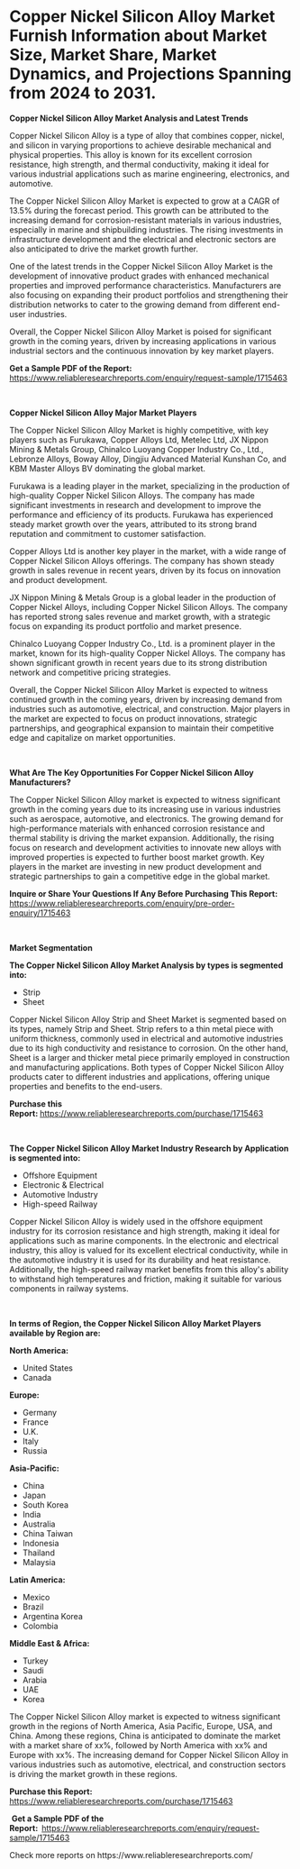 <p><h1>Copper Nickel Silicon Alloy Market Furnish Information about Market Size, Market Share, Market Dynamics, and Projections Spanning from 2024 to 2031.</h1></p><p><strong>Copper Nickel Silicon Alloy Market Analysis and Latest Trends</strong></p>
<p><p>Copper Nickel Silicon Alloy is a type of alloy that combines copper, nickel, and silicon in varying proportions to achieve desirable mechanical and physical properties. This alloy is known for its excellent corrosion resistance, high strength, and thermal conductivity, making it ideal for various industrial applications such as marine engineering, electronics, and automotive.</p><p>The Copper Nickel Silicon Alloy Market is expected to grow at a CAGR of 13.5% during the forecast period. This growth can be attributed to the increasing demand for corrosion-resistant materials in various industries, especially in marine and shipbuilding industries. The rising investments in infrastructure development and the electrical and electronic sectors are also anticipated to drive the market growth further.</p><p>One of the latest trends in the Copper Nickel Silicon Alloy Market is the development of innovative product grades with enhanced mechanical properties and improved performance characteristics. Manufacturers are also focusing on expanding their product portfolios and strengthening their distribution networks to cater to the growing demand from different end-user industries.</p><p>Overall, the Copper Nickel Silicon Alloy Market is poised for significant growth in the coming years, driven by increasing applications in various industrial sectors and the continuous innovation by key market players.</p></p>
<p><strong>Get a Sample PDF of the Report:&nbsp;</strong> <a href="https://www.reliableresearchreports.com/enquiry/request-sample/1715463">https://www.reliableresearchreports.com/enquiry/request-sample/1715463</a></p>
<p>&nbsp;</p>
<p><strong>Copper Nickel Silicon Alloy Major Market Players</strong></p>
<p><p>The Copper Nickel Silicon Alloy Market is highly competitive, with key players such as Furukawa, Copper Alloys Ltd, Metelec Ltd, JX Nippon Mining & Metals Group, Chinalco Luoyang Copper Industry Co., Ltd., Lebronze Alloys, Boway Alloy, Dingjiu Advanced Material Kunshan Co, and KBM Master Alloys BV dominating the global market.</p><p>Furukawa is a leading player in the market, specializing in the production of high-quality Copper Nickel Silicon Alloys. The company has made significant investments in research and development to improve the performance and efficiency of its products. Furukawa has experienced steady market growth over the years, attributed to its strong brand reputation and commitment to customer satisfaction.</p><p>Copper Alloys Ltd is another key player in the market, with a wide range of Copper Nickel Silicon Alloys offerings. The company has shown steady growth in sales revenue in recent years, driven by its focus on innovation and product development.</p><p>JX Nippon Mining & Metals Group is a global leader in the production of Copper Nickel Alloys, including Copper Nickel Silicon Alloys. The company has reported strong sales revenue and market growth, with a strategic focus on expanding its product portfolio and market presence.</p><p>Chinalco Luoyang Copper Industry Co., Ltd. is a prominent player in the market, known for its high-quality Copper Nickel Alloys. The company has shown significant growth in recent years due to its strong distribution network and competitive pricing strategies.</p><p>Overall, the Copper Nickel Silicon Alloy Market is expected to witness continued growth in the coming years, driven by increasing demand from industries such as automotive, electrical, and construction. Major players in the market are expected to focus on product innovations, strategic partnerships, and geographical expansion to maintain their competitive edge and capitalize on market opportunities.</p></p>
<p>&nbsp;</p>
<p><strong>What Are The Key Opportunities For Copper Nickel Silicon Alloy Manufacturers?</strong></p>
<p><p>The Copper Nickel Silicon Alloy market is expected to witness significant growth in the coming years due to its increasing use in various industries such as aerospace, automotive, and electronics. The growing demand for high-performance materials with enhanced corrosion resistance and thermal stability is driving the market expansion. Additionally, the rising focus on research and development activities to innovate new alloys with improved properties is expected to further boost market growth. Key players in the market are investing in new product development and strategic partnerships to gain a competitive edge in the global market.</p></p>
<p><strong>Inquire or Share Your Questions If Any Before Purchasing This Report:</strong> <a href="https://www.reliableresearchreports.com/enquiry/pre-order-enquiry/1715463">https://www.reliableresearchreports.com/enquiry/pre-order-enquiry/1715463</a></p>
<p>&nbsp;</p>
<p><strong>Market Segmentation</strong></p>
<p><strong>The Copper Nickel Silicon Alloy Market Analysis by types is segmented into:</strong></p>
<p><ul><li>Strip</li><li>Sheet</li></ul></p>
<p><p>Copper Nickel Silicon Alloy Strip and Sheet Market is segmented based on its types, namely Strip and Sheet. Strip refers to a thin metal piece with uniform thickness, commonly used in electrical and automotive industries due to its high conductivity and resistance to corrosion. On the other hand, Sheet is a larger and thicker metal piece primarily employed in construction and manufacturing applications. Both types of Copper Nickel Silicon Alloy products cater to different industries and applications, offering unique properties and benefits to the end-users.</p></p>
<p><strong>Purchase this Report:&nbsp;</strong><a href="https://www.reliableresearchreports.com/purchase/1715463">https://www.reliableresearchreports.com/purchase/1715463</a></p>
<p>&nbsp;</p>
<p><strong>The Copper Nickel Silicon Alloy Market Industry Research by Application is segmented into:</strong></p>
<p><ul><li>Offshore Equipment</li><li>Electronic & Electrical</li><li>Automotive Industry</li><li>High-speed Railway</li></ul></p>
<p><p>Copper Nickel Silicon Alloy is widely used in the offshore equipment industry for its corrosion resistance and high strength, making it ideal for applications such as marine components. In the electronic and electrical industry, this alloy is valued for its excellent electrical conductivity, while in the automotive industry it is used for its durability and heat resistance. Additionally, the high-speed railway market benefits from this alloy's ability to withstand high temperatures and friction, making it suitable for various components in railway systems.</p></p>
<p>&nbsp;</p>
<p><strong>In terms of Region, the Copper Nickel Silicon Alloy Market Players available by Region are:</strong></p>
<p>
    <p> <strong> North America: </strong>
        <ul>
            <li>United States</li>
            <li>Canada</li>
        </ul>
        </p> 
    <p> <strong> Europe: </strong>
        <ul>
            <li>Germany</li>
            <li>France</li>
            <li>U.K.</li>
            <li>Italy</li>
            <li>Russia</li>
        </ul>
        </p> 
    <p> <strong> Asia-Pacific: </strong>
        <ul>
            <li>China</li>
            <li>Japan</li>
            <li>South Korea</li>
            <li>India</li>
            <li>Australia</li>
            <li>China Taiwan</li>
            <li>Indonesia</li>
            <li>Thailand</li>
            <li>Malaysia</li>
        </ul>
        </p> 
    <p> <strong> Latin America: </strong>
        <ul>
            <li>Mexico</li>
            <li>Brazil</li>
            <li>Argentina Korea</li>
            <li>Colombia</li>
        </ul>
        </p> 
    <p> <strong> Middle East & Africa: </strong>
        <ul>
            <li>Turkey</li>
            <li>Saudi</li>
            <li>Arabia</li>
            <li>UAE</li>
            <li>Korea</li>
        </ul>
    </p>
    </p>
<p><p>The Copper Nickel Silicon Alloy market is expected to witness significant growth in the regions of North America, Asia Pacific, Europe, USA, and China. Among these regions, China is anticipated to dominate the market with a market share of xx%, followed by North America with xx% and Europe with xx%. The increasing demand for Copper Nickel Silicon Alloy in various industries such as automotive, electrical, and construction sectors is driving the market growth in these regions.</p></p>
<p><strong>Purchase this Report: </strong><a href="https://www.reliableresearchreports.com/purchase/1715463">https://www.reliableresearchreports.com/purchase/1715463</a></p>
<p>&nbsp;<strong>Get a Sample PDF of the Report:&nbsp;&nbsp;</strong><a href="https://www.reliableresearchreports.com/enquiry/request-sample/1715463">https://www.reliableresearchreports.com/enquiry/request-sample/1715463</a></p>
<p><strong></strong></p>
<p>Check more reports on https://www.reliableresearchreports.com/</p>